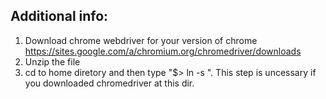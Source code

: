 ## Additional info: 
1. Download chrome webdriver for your version of chrome
   https://sites.google.com/a/chromium.org/chromedriver/downloads
2. Unzip the file
3. cd to home diretory and then type "$> ln -s <path-to-chromedriver>". This step is uncessary if you downloaded chromedriver at this dir.